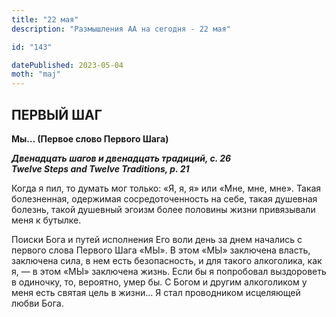 ```yaml
---
title: "22 мая"
description: "Размышления АА на сегодня - 22 мая"

id: "143"

datePublished: 2023-05-04
moth: "maj"
---
```


## ПЕРВЫЙ ШАГ

**Мы… (Первое слово Первого Шага)**

**_Двенадцать шагов и двенадцать традиций, с. 26  
Twelve Steps and Twelve Traditions, p. 21_**

Когда я пил, то думать мог только: «Я, я, я» или «Мне, мне, мне». Такая
болезненная, одержимая сосредоточенность на себе, такая душевная болезнь,
такой душевный эгоизм более половины жизни привязывали меня к бутылке.

Поиски Бога и путей исполнения Его воли день за днем начались с первого слова
Первого Шага «МЫ». В этом «МЫ» заключена власть, заключена сила, в нем есть
безопасность, и для такого алкоголика, как я, — в этом «МЫ» заключена жизнь.
Если бы я попробовал выздороветь в одиночку, то, вероятно, умер бы. С Богом и
другим алкоголиком у меня есть святая цель в жизни… Я стал проводником
исцеляющей любви Бога.
